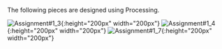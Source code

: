 The following pieces are designed using Processing.

![Assignment#1_3](https://user-images.githubusercontent.com/59351131/126672871-54c91164-4b5c-47e4-8601-a983618f45c1.jpg){:height="200px" width="200px"}
![Assignment#1_4](https://user-images.githubusercontent.com/59351131/126672922-bd5bb48f-2bbc-4d4d-8e8c-15751384c3fc.jpg){:height="200px" width="200px"}
![Assignment#1_7](https://user-images.githubusercontent.com/59351131/126672945-abc0e863-71e7-42bf-a13f-c84b60ed23f3.jpg){:height="200px" width="200px"}
